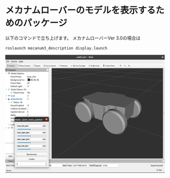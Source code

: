 # メカナムローバーのモデルを表示するためのパッケージ

以下のコマンドで立ち上げます。
メカナムローバーVer 3.0の場合は
```
roslaunch mecanum3_description display.launch
```
![](images/mecanum3_description.png)